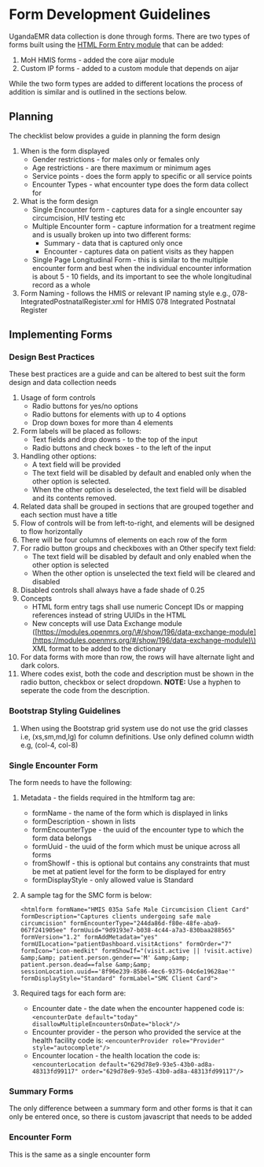# Form Development Guidelines

UgandaEMR data collection is done through forms. There are two types of forms built using the [HTML Form Entry module](https://wiki.openmrs.org/display/docs/HTML+Form+Entry+Module) that can be added:

1. MoH HMIS forms - added the core aijar module
2. Custom IP forms - added to a custom module that depends on aijar

While the two form types are added to different locations the process of addition is similar and is outlined in the sections below.

## Planning

The checklist below provides a guide in planning the form design

1. When is the form displayed
   * Gender restrictions - for males only or females only
   * Age restrictions - are there maximum or minimum ages
   * Service points - does the form apply to specific or all service points
   * Encounter Types - what encounter type does the form data collect for
2. What is the form design
   * Single Encounter form - captures data for a single encounter say circumcision, HIV testing etc
   * Multiple Encounter form - capture information for a treatment regime and is usually broken up into two different forms:
     * Summary - data that is captured only once
     * Encounter - captures data on patient visits as they happen
   * Single Page Longitudinal Form - this is similar to the multiple encounter form and best when the individual encounter information is about 5 - 10 fields, and its important to see the whole longitudinal record as a whole 
3. Form Naming - follows the HMIS or relevant IP naming style e.g., 078-IntegratedPostnatalRegister.xml for HMIS 078 Integrated Postnatal Register

## Implementing Forms

### Design Best Practices

These best practices are a guide and can be altered to best suit the form design and data collection needs

1. Usage of form controls
   * Radio buttons for yes/no options
   * Radio buttons for elements with up to 4 options
   * Drop down boxes for more than 4 elements 
2. Form labels will be placed as follows:
   * Text fields and drop downs - to the top of the input
   * Radio buttons and check boxes - to the left of the input
3. Handling other options:
   * A text field will be provided
   * The text field will be disabled by default and enabled only when the other option is selected.
   * When the other option is deselected, the text field will be disabled and its contents removed.
4. Related data shall be grouped in sections that are grouped together and each section must have a title 
5. Flow of controls will be from left-to-right, and elements will be designed to flow horizontally
6. There will be four columns of elements on each row of the form
7. For radio button groups and checkboxes with an Other specify text field:
   * The text field will be disabled by default and only enabled when the other option is selected 
   * When the other option is unselected the text field will be cleared and disabled 
8. Disabled controls shall always have a fade shade of 0.25 
9. Concepts
   * HTML form entry tags shall use numeric Concept IDs or mapping references  instead of string UUIDs  in the HTML 
   * New concepts will use Data Exchange module \([https://modules.openmrs.org/\#/show/196/data-exchange-module](https://modules.openmrs.org/#/show/196/data-exchange-module)\) XML format to be added to the dictionary 
10. For data forms with more than row, the rows will have alternate light and dark colors. 
11. Where codes exist, both the code and description must be shown in the radio button, checkbox or select dropdown.                      **NOTE:** Use a hyphen to seperate the code from the description.

### **Bootstrap Styling Guidelines**

1. When using the Bootstrap grid system use do not use the grid classes i.e, \(xs,sm,md,lg\)  for column definitions. Use only defined column width e.g, \(col-4, col-8\)  

### Single Encounter Form <a id="single-encounter-form"></a>

The form needs to have the following:

1. Metadata - the fields required in the htmlform tag are:
   * formName - the name of the form which is displayed in links
   * formDescription - shown in lists
   * formEncounterType - the uuid of the encounter type to which the form data belongs
   * formUuid - the uuid of the form which must be unique across all forms
   * fromShowIf - this is optional but contains any constraints that must be met at patient level for the form to be displayed for entry 
   * formDisplayStyle - only allowed value is Standard 
2. A sample tag for the SMC form is below:

   `<htmlform formName="HMIS 035a Safe Male Circumcision Client Card" formDescription="Captures clients undergoing safe male circumcision" formEncounterType="244da86d-f80e-48fe-aba9-067f241905ee" formUuid="9d9193e7-b038-4c44-a7a3-830baa288565" formVersion="1.2" formAddMetadata="yes" formUILocation="patientDashboard.visitActions" formOrder="7" formIcon="icon-medkit" formShowIf="(visit.active || !visit.active) &amp;&amp; patient.person.gender=='M' &amp;&amp; patient.person.dead==false &amp;&amp; sessionLocation.uuid=='8f96e239-8586-4ec6-9375-04c6e19628ae'" formDisplayStyle="Standard" formLabel="SMC Client Card">`

3. Required tags for each form are:
   * Encounter date - the date when the encounter happened code is: `<encounterDate default="today" disallowMultipleEncountersOnDate="block"/>`
   * Encounter provider - the person who provided the service at the health facility code is: `<encounterProvider role="Provider" style="autocomplete"/>`
   * Encounter location - the health location the code is: `<encounterLocation default="629d78e9-93e5-43b0-ad8a-48313fd99117" order="629d78e9-93e5-43b0-ad8a-48313fd99117"/>`

### Summary Forms

The only difference between a summary form and other forms is that it can only be entered once, so there is custom javascript that needs to be added

### Encounter Form

This is the same as a single encounter form

